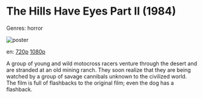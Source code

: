 # The Hills Have Eyes Part II (1984)

Genres: horror

![poster](http://image.tmdb.org/t/p/w500/5rVCjl4D3jigaaMx0Nv6IqRu08H.jpg)

en:
  [720p](magnet:?xt=urn:btih:96E03AA2846CB081EE6DD8989CC008875631AC62&tr=udp://glotorrents.pw:6969/announce&tr=udp://tracker.opentrackr.org:1337/announce&tr=udp://torrent.gresille.org:80/announce&tr=udp://tracker.openbittorrent.com:80&tr=udp://tracker.coppersurfer.tk:6969&tr=udp://tracker.leechers-paradise.org:6969&tr=udp://p4p.arenabg.ch:1337&tr=udp://tracker.internetwarriors.net:1337)
  [1080p](magnet:?xt=urn:btih:8BB241A84C57B750082794E70EEC80687D9329F6&tr=udp://glotorrents.pw:6969/announce&tr=udp://tracker.opentrackr.org:1337/announce&tr=udp://torrent.gresille.org:80/announce&tr=udp://tracker.openbittorrent.com:80&tr=udp://tracker.coppersurfer.tk:6969&tr=udp://tracker.leechers-paradise.org:6969&tr=udp://p4p.arenabg.ch:1337&tr=udp://tracker.internetwarriors.net:1337)
  


A group of young and wild motocross racers venture through the desert and are stranded at an old mining ranch. They soon realize that they are being watched by a group of savage cannibals unknown to the civilized world. The film is full of flashbacks to the original film; even the dog has a flashback.